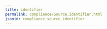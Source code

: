 ```yaml
---
title: identifier
permalink: compliance/Source.identifier.html
jsonid: compliance_source_identifier
---
```

